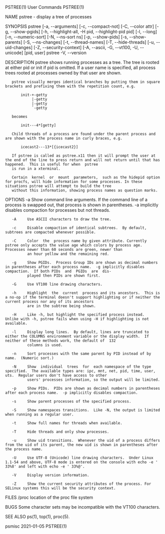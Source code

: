 PSTREE(1)                                                                              User Commands                                                                             PSTREE(1)

NAME
       pstree - display a tree of processes

SYNOPSIS
       pstree [-a, --arguments] [-c, --compact-not] [-C, --color attr] [-g, --show-pgids] [-h, --highlight-all, -H pid, --highlight-pid pid] [-l, --long] [-n, --numeric-sort]
       [-N, --ns-sort ns] [-p, --show-pids] [-s, --show-parents] [-S, --ns-changes] [-t, --thread-names] [-T, --hide-threads] [-u, --uid-changes] [-Z, --security-context]
       [-A, --ascii, -G, --vt100, -U, --unicode] [pid, user]
       pstree -V, --version

DESCRIPTION
       pstree shows running processes as a tree.  The tree is rooted at either pid or init if pid is omitted.  If a user name is specified, all process trees rooted at processes owned by
       that user are shown.

       pstree visually merges identical branches by putting them in square brackets and prefixing them with the repetition count, e.g.

           init-+-getty
                |-getty
                |-getty
                `-getty

       becomes

           init---4*[getty]

       Child threads of a process are found under the parent process and are shown with the process name in curly braces, e.g.

           icecast2---13*[{icecast2}]

       If pstree is called as pstree.x11 then it will prompt the user at the end of the line to press return and will not return until that has happened.  This is useful for when  pstree
       is run in a xterminal.

       Certain  kernel  or  mount  parameters,  such as the hidepid option for procfs, will hide information for some processes. In these situations pstree will attempt to build the tree
       without this information, showing process names as question marks.

OPTIONS
       -a     Show command line arguments.  If the command line of a process is swapped out, that process is shown in parentheses.  -a implicitly disables compaction  for  processes  but
              not threads.

       -A     Use ASCII characters to draw the tree.

       -c     Disable compaction of identical subtrees.  By default, subtrees are compacted whenever possible.

       -C     Color  the  process name by given attribute. Currently pstree only accepts the value age which colors by process age.  Processes newer than 60 seconds are green, newer than
              an hour yellow and the remaining red.

       -g     Show PGIDs.  Process Group IDs are shown as decimal numbers in parentheses after each process name.  -g implicitly disables compaction.  If both PIDs  and  PGIDs  are  dis‐
              played then PIDs are shown first.

       -G     Use VT100 line drawing characters.

       -h     Highlight  the  current  process and its ancestors.  This is a no-op if the terminal doesn't support highlighting or if neither the current process nor any of its ancestors
              are in the subtree being shown.

       -H     Like -h, but highlight the specified process instead.  Unlike with -h, pstree fails when using -H if highlighting is not available.

       -l     Display long lines.  By default, lines are truncated to either the COLUMNS environment variable or the display width.  If neither of these methods work, the default of  132
              columns is used.

       -n     Sort processes with the same parent by PID instead of by name.  (Numeric sort.)

       -N     Show  individual  trees  for  each namespace of the type specified.  The available types are: ipc, mnt, net, pid, time, user, uts.  Regular users don't have access to other
              users' processes information, so the output will be limited.

       -p     Show PIDs.  PIDs are shown as decimal numbers in parentheses after each process name.  -p implicitly disables compaction.

       -s     Show parent processes of the specified process.

       -S     Show namespaces transitions.  Like -N, the output is limited when running as a regular user.

       -t     Show full names for threads when available.

       -T     Hide threads and only show processes.

       -u     Show uid transitions.  Whenever the uid of a process differs from the uid of its parent, the new uid is shown in parentheses after the process name.

       -U     Use UTF-8 (Unicode) line drawing characters.  Under Linux 1.1-54 and above, UTF-8 mode is entered on the console with echo -e ' 33%8' and left with echo -e ' 33%@'.

       -V     Display version information.

       -Z     Show the current security attributes of the process. For SELinux systems this will be the security context.

FILES
       /proc  location of the proc file system

BUGS
       Some character sets may be incompatible with the VT100 characters.

SEE ALSO
       ps(1), top(1), proc(5).

psmisc                                                                                  2021-01-05                                                                               PSTREE(1)
